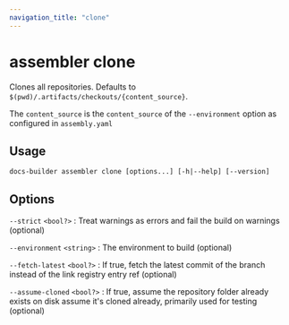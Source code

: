 ```yaml
---
navigation_title: "clone"
---
```


# assembler clone

Clones all repositories. Defaults to `$(pwd)/.artifacts/checkouts/{content_source}`. 

The `content_source` is the `content_source` of the `--environment` option as configured in `assembly.yaml`

## Usage

```
docs-builder assembler clone [options...] [-h|--help] [--version]
```

## Options

`--strict` `<bool?>`
:   Treat warnings as errors and fail the build on warnings (optional)

`--environment` `<string>`
:   The environment to build (optional)

`--fetch-latest` `<bool?>`
:   If true, fetch the latest commit of the branch instead of the link registry entry ref (optional)

`--assume-cloned` `<bool?>`
:   If true, assume the repository folder already exists on disk assume it's cloned already, primarily used for testing (optional)